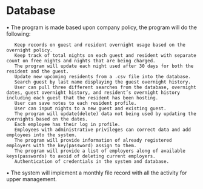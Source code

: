 # Database

•	The program is made based upon company policy, the program will do the following:

       Keep records on guest and resident overnight usage based on the overnight policy.
       Keep track of total nights on each guest and resident with separate count on free nights and nights that are being charged.
       The program will update each night used after 30 days for both the resident and the guest.
       Update new upcoming residents from a .csv file into the database.
       Search guest by last name displaying the guest overnight history.
       User can pull three different searches from the database, overnight dates, guest overnight history, and resident’s overnight history including each guest that the resident has been hosting.
       User can save notes to each resident profile.
       User can input nights to a new guest and existing guest.
       The program will update(delete) data not being used by updating the overnights based on the dates.
       Each employee has their log in profile.
       Employees with administrative privileges can correct data and add employees into the system.
       The program will provide information of already registered employers with the key(password) assign to them.
       The program will provide a list of employers along of available keys(passwords) to avoid of deleting current employers.
       Authentication of credentials in the system and database.

    
•	The system will implement a monthly file record with all the activity for upper management.




